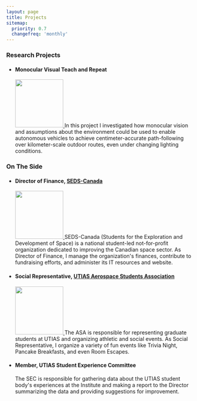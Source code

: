 ```yaml
---
layout: page
title: Projects
sitemap:
  priority: 0.7
  changefreq: 'monthly'
---
```


<h3>Research Projects</h3>
<ul>
<li>
<h4>Monocular Visual Teach and Repeat</h4>
<a href="{{ site.url }}/publications/">
<img src="{{ site.url }}/assets/pics/husky_frames.png" height="128pt"/>
</a>
In this project I investigated how monocular vision and assumptions about the environment could be used to enable autonomous vehicles to achieve centimeter-accurate path-following over kilometer-scale outdoor routes, even under changing lighting conditions.
</li>
</ul>

<h3>On The Side</h3>
<ul>
<li>
<h4>Director of Finance, <a href="http://seds.ca">SEDS-Canada</a></h4>
<a href="http://seds.ca">
<img src="{{ site.url }}/assets/pics/seds.png" height="128pt"/>
</a>
SEDS-Canada (Students for the Exploration and Development of Space) is a national student-led not-for-profit organization dedicated to improving the Canadian space sector. As Director of Finance, I manage the organization's finances, contribute to fundraising efforts, and administer its IT resources and website.
</li>

<li>
<h4>Social Representative, <a href="http://arrow.utias.utoronto.ca/~asa/">UTIAS Aerospace Students Association</a></h4>
<a href="http://arrow.utias.utoronto.ca/~asa/">
<img src="{{ site.url }}/assets/pics/asa.png" height="128pt"/>
</a>
The ASA is responsible for representing graduate students at UTIAS and organizing athletic and social events. As Social Representative, I organize a variety of fun events like Trivia Night, Pancake Breakfasts, and even Room Escapes.
</li>

<li>
<h4>Member, UTIAS Student Experience Committee</h4>
The SEC is responsible for gathering data about the UTIAS student body's experiences at the Institute and making a report to the Director summarizing the data and providing suggestions for improvement.
</li>

</ul>
